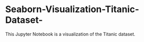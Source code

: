 # Seaborn-Visualization-Titanic-Dataset-

This Jupyter Notebook is a visualization of the Titanic dataset.
